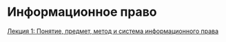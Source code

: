# Информационное право
[Лекция 1: Понятие, предмет, метод и система информационного права](/information-law/topic-1.md)

